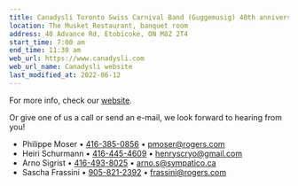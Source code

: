 ```yaml
---
title: Canadysli Toronto Swiss Carnival Band (Guggemusig) 40th anniversary
location: The Musket Restaurant, banquet room
address: 40 Advance Rd, Etobicoke, ON M8Z 2T4
start_time: 7:00 am
end_time: 11:30 am
web_url: https://www.canadysli.com
web_url_name: Canadysli website
last_modified_at: 2022-06-12
---
```


For more info, check our [website].

Or give one of us a call or send an e-mail, we look forward to hearing from
you!

- Philippe Moser • [416-385-0856][tel1] • <pmoser@rogers.com>
- Heiri Schurmann • [416-445-4609][tel2] • <henryscryo@gmail.com>
- Arno Sigrist • [416-493-8025][tel3] • <arno.s@sympatico.ca>
- Sascha Frassini • [905-821-2392][tel4] • <frassini@rogers.com>

[website]: <https://www.canadysli.com>
[tel1]: <tel:416-385-0856>
[tel2]: <tel:416-445-4609>
[tel3]: <tel:416-493-8025>
[tel4]: <tel:905-821-2392>
